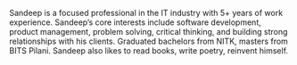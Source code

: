 Sandeep is a focused professional in the IT industry with 5+ years of work experience. Sandeep’s core interests include software development, product management, problem solving, critical thinking, and building strong relationships with his clients. Graduated bachelors from NITK, masters from BITS Pilani. Sandeep also likes to read books, write poetry, reinvent himself.
